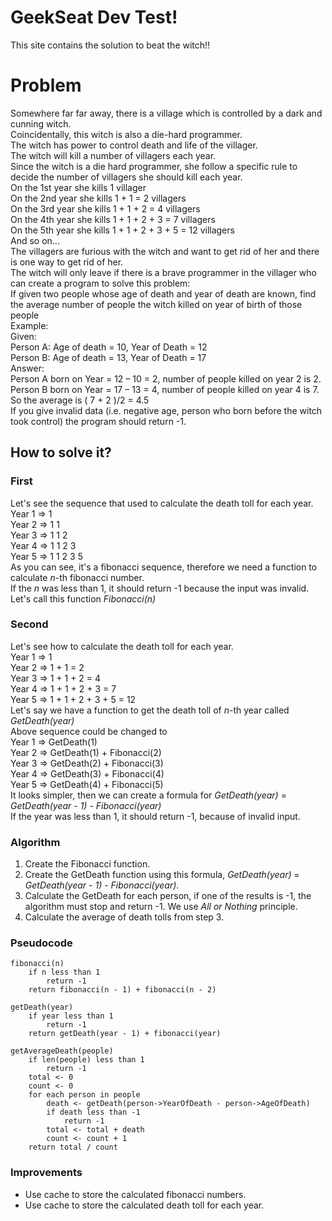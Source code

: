 # GeekSeat Dev Test!

This site contains the solution to beat the witch!!

# Problem

Somewhere far far away, there is a village which is controlled by a dark and cunning witch.<br/>
Coincidentally, this witch is also a die-hard programmer.<br/>
The witch has power to control death and life of the villager.<br/>
The witch will kill a number of villagers each year.<br/>
Since the witch is a die hard programmer, she follow a specific rule to decide the number of villagers she should kill each year.<br/>
On the 1st year she kills 1 villager<br/>
On the 2nd year she kills 1 + 1 = 2 villagers<br/>
On the 3rd year she kills 1 + 1 + 2 = 4 villagers<br/>
On the 4th year she kills 1 + 1 + 2 + 3 = 7 villagers<br/>
On the 5th year she kills 1 + 1 + 2 + 3 + 5 = 12 villagers<br/>
And so on...<br/>
The villagers are furious with the witch and want to get rid of her and there is one way to get rid of her.<br/>
The witch will only leave if there is a brave programmer in the villager who can create a program to solve this problem:<br/>
If given two people whose age of death and year of death are known, find the average number of people the witch killed on year of birth of those people<br/>
Example:<br/>
Given:<br/>
Person A: Age of death = 10, Year of Death = 12<br/>
Person B: Age of death = 13, Year of Death = 17<br/>
Answer:<br/>
Person A born on Year = 12 – 10 = 2, number of people killed on year 2 is 2.<br/>
Person B born on Year = 17 – 13 = 4, number of people killed on year 4 is 7.<br/>
So the average is ( 7 + 2 )/2 = 4.5<br/>
If you give invalid data (i.e. negative age, person who born before the witch took control) the program should return -1.


## How to solve it?
### First
Let's see the sequence that used to calculate the death toll for each year.<br/>
Year 1 => 1<br/>
Year 2 => 1 1<br/>
Year 3 => 1 1 2<br/>
Year 4 => 1 1 2 3<br/>
Year 5 => 1 1 2 3 5<br/>
As you can see, it's a fibonacci sequence, therefore we need a function to calculate <em>n</em>-th fibonacci number.<br/>
If the <em>n</em> was less than 1, it should return -1 because the input was invalid.<br/>
Let's call this function <em>Fibonacci(n)</em>

### Second
Let's see how to calculate the death toll for each year.<br/>
Year 1 => 1<br/>
Year 2 => 1 + 1 = 2<br/>
Year 3 => 1 + 1 + 2 = 4<br/>
Year 4 => 1 + 1 + 2 + 3 = 7<br/>
Year 5 => 1 + 1 + 2 + 3 + 5 = 12<br/>
Let's say we have a function to get the death toll of <em>n</em>-th year called <em>GetDeath(year)</em><br/>
Above sequence could be changed to<br/>
Year 1 => GetDeath(1)<br/>
Year 2 => GetDeath(1) + Fibonacci(2)<br/>
Year 3 => GetDeath(2) + Fibonacci(3)<br/>
Year 4 => GetDeath(3) + Fibonacci(4)<br/>
Year 5 => GetDeath(4) + Fibonacci(5)<br/>
It looks simpler, then we can create a formula for <em>GetDeath(year)</em> = <em>GetDeath(year - 1)</em> - <em>Fibonacci(year)</em><br/>
If the year was less than 1, it should return -1, because of invalid input.

### Algorithm
<ol>
<li> Create the Fibonacci function.</li>
<li> Create the GetDeath function using this formula, <em>GetDeath(year)</em> = <em>GetDeath(year - 1)</em> - <em>Fibonacci(year)</em>.</li>
<li> Calculate the GetDeath for each person, if one of the results is -1, the algorithm must stop and return -1. We use <em>All or Nothing</em> principle.</li>
<li> Calculate the average of death tolls from step 3.</li>
</ol>

### Pseudocode
```
fibonacci(n)
	if n less than 1
		return -1
	return fibonacci(n - 1) + fibonacci(n - 2)

getDeath(year)
	if year less than 1
		return -1
	return getDeath(year - 1) + fibonacci(year)

getAverageDeath(people)
	if len(people) less than 1
		return -1
	total <- 0
	count <- 0
	for each person in people
		death <- getDeath(person->YearOfDeath - person->AgeOfDeath)
		if death less than -1
			return -1
		total <- total + death
		count <- count + 1
	return total / count
```
### Improvements
- Use cache to store the calculated fibonacci numbers.
- Use cache to store the calculated death toll for each year.
